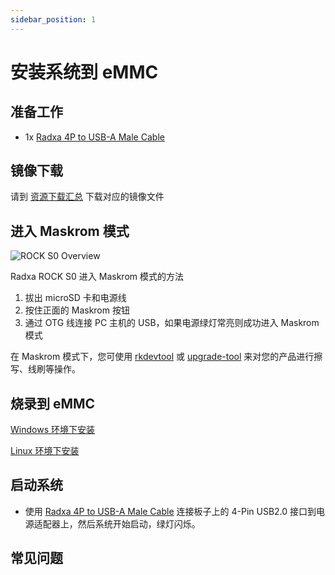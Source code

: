 ```yaml
---
sidebar_position: 1
---
```


# 安装系统到 eMMC

## 准备工作

- 1x [Radxa 4P to USB-A Male Cable](/rockpi/rocks0/getting-started/preparation#usb-otg-线材)

## 镜像下载

请到 [资源下载汇总](/rockpi/rocks0/getting-started/download.md) 下载对应的镜像文件

## 进入 Maskrom 模式

![ROCK S0 Overview](/img/rockpi/s0/mark_rock_pi_s0.webp)

Radxa ROCK S0 进入 Maskrom 模式的方法

1. 拔出 microSD 卡和电源线
2. 按住正面的 Maskrom 按钮
3. 通过 OTG 线连接 PC 主机的 USB，如果电源绿灯常亮则成功进入 Maskrom 模式

在 Maskrom 模式下，您可使用 [rkdevtool](../low-level-dev/rkdevtool) 或 [upgrade-tool](../low-level-dev/upgrade-tool) 来对您的产品进行擦写、线刷等操作。

## 烧录到 eMMC

[Windows 环境下安装](../low-level-dev/rkdevtool)

[Linux 环境下安装](../low-level-dev/rkdeveloptool)

## 启动系统

- 使用 [Radxa 4P to USB-A Male Cable](/rockpi/rocks0/getting-started/preparation#usb-otg-线材) 连接板子上的 4-Pin USB2.0 接口到电源适配器上，然后系统开始启动，绿灯闪烁。

## 常见问题
